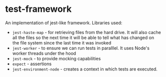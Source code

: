 # test-framework


An implementation of jest-like framework. Libraries used:

- `jest-haste-map` - for retrieving files from the hard drive. It will also cache all the files so the next time it will be able to tell what has changed on the file system since the last time it was invoked
- `jest-worker` - to ensure we can run tests in paralllel. It uses Node's worker threads under the hood
- `jest-mock` - to provide mocking capabilities
- `expect` - assertions
- `jest-environment-node` - creates a context in which tests are executed.
